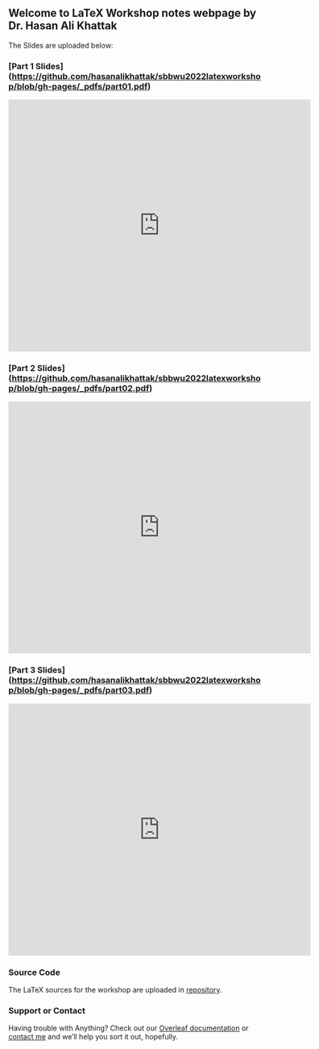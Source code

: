 ## Welcome to LaTeX Workshop notes webpage by Dr. Hasan Ali Khattak

The Slides are uploaded below:
### [Part 1 Slides] (https://github.com/hasanalikhattak/sbbwu2022latexworkshop/blob/gh-pages/_pdfs/part01.pdf)

<embed src="https://github.com/hasanalikhattak/sbbwu2022latexworkshop/raw/gh-pages/_pdfs/part01.pdf" width="600px" height="500px" />

<object data="https://github.com/hasanalikhattak/sbbwu2022latexworkshop/raw/gh-pages/_pdfs/part01.pdf" width="700" height="700" type="application/pdf"></object>

### [Part 2 Slides] (https://github.com/hasanalikhattak/sbbwu2022latexworkshop/blob/gh-pages/_pdfs/part02.pdf)

<embed src="https://github.com/hasanalikhattak/sbbwu2022latexworkshop/raw/gh-pages/_pdfs/part02.pdf" width="600px" height="500px" />

<object data="https://github.com/hasanalikhattak/sbbwu2022latexworkshop/raw/gh-pages/_pdfs/part02.pdf" width="700" height="700" type="application/pdf"></object>

### [Part 3 Slides] (https://github.com/hasanalikhattak/sbbwu2022latexworkshop/blob/gh-pages/_pdfs/part03.pdf)

<embed src="https://github.com/hasanalikhattak/sbbwu2022latexworkshop/raw/gh-pages/_pdfs/part03.pdf" width="600px" height="500px" />

<object data="https://github.com/hasanalikhattak/sbbwu2022latexworkshop/raw/gh-pages/_pdfs/part03.pdf" width="700" height="700" type="application/pdf"></object>

### Source Code

The LaTeX sources for the workshop are uploaded in [repository](https://github.com/hasanalikhattak/sbbwu2022latexworkshop/). 

### Support or Contact

Having trouble with Anything? Check out our [Overleaf documentation](https://www.overleaf.com/learn) or [contact me](https://hasan.khattak.info) and we’ll help you sort it out, hopefully.